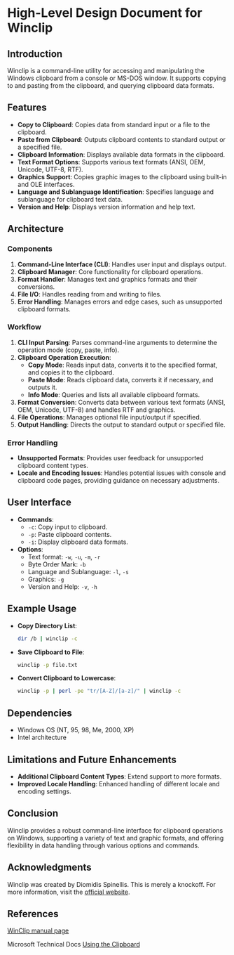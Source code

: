 # High-Level Design Document for Winclip

## Introduction
Winclip is a command-line utility for accessing and manipulating the Windows clipboard from a console or MS-DOS window. It supports copying to and pasting from the clipboard, and querying clipboard data formats.

## Features
- **Copy to Clipboard**: Copies data from standard input or a file to the clipboard.
- **Paste from Clipboard**: Outputs clipboard contents to standard output or a specified file.
- **Clipboard Information**: Displays available data formats in the clipboard.
- **Text Format Options**: Supports various text formats (ANSI, OEM, Unicode, UTF-8, RTF).
- **Graphics Support**: Copies graphic images to the clipboard using built-in and OLE interfaces.
- **Language and Sublanguage Identification**: Specifies language and sublanguage for clipboard text data.
- **Version and Help**: Displays version information and help text.

## Architecture

### Components
1. **Command-Line Interface (CLI)**: Handles user input and displays output.
2. **Clipboard Manager**: Core functionality for clipboard operations.
3. **Format Handler**: Manages text and graphics formats and their conversions.
4. **File I/O**: Handles reading from and writing to files.
5. **Error Handling**: Manages errors and edge cases, such as unsupported clipboard formats.

### Workflow
1. **CLI Input Parsing**: Parses command-line arguments to determine the operation mode (copy, paste, info).
2. **Clipboard Operation Execution**:
   - **Copy Mode**: Reads input data, converts it to the specified format, and copies it to the clipboard.
   - **Paste Mode**: Reads clipboard data, converts it if necessary, and outputs it.
   - **Info Mode**: Queries and lists all available clipboard formats.
3. **Format Conversion**: Converts data between various text formats (ANSI, OEM, Unicode, UTF-8) and handles RTF and graphics.
4. **File Operations**: Manages optional file input/output if specified.
5. **Output Handling**: Directs the output to standard output or specified file.

### Error Handling
- **Unsupported Formats**: Provides user feedback for unsupported clipboard content types.
- **Locale and Encoding Issues**: Handles potential issues with console and clipboard code pages, providing guidance on necessary adjustments.

## User Interface
- **Commands**:
  - `-c`: Copy input to clipboard.
  - `-p`: Paste clipboard contents.
  - `-i`: Display clipboard data formats.
- **Options**:
  - Text format: `-w`, `-u`, `-m`, `-r`
  - Byte Order Mark: `-b`
  - Language and Sublanguage: `-l`, `-s`
  - Graphics: `-g`
  - Version and Help: `-v`, `-h`

## Example Usage
- **Copy Directory List**:
  ```sh
  dir /b | winclip -c
  ```
- **Save Clipboard to File**:
  ```sh
  winclip -p file.txt
  ```
- **Convert Clipboard to Lowercase**:
  ```sh
  winclip -p | perl -pe "tr/[A-Z]/[a-z]/" | winclip -c
  ```

## Dependencies
- Windows OS (NT, 95, 98, Me, 2000, XP)
- Intel architecture

## Limitations and Future Enhancements
- **Additional Clipboard Content Types**: Extend support to more formats.
- **Improved Locale Handling**: Enhanced handling of different locale and encoding settings.

## Conclusion
Winclip provides a robust command-line interface for clipboard operations on Windows, supporting a variety of text and graphic formats, and offering flexibility in data handling through various options and commands.

## Acknowledgments

Winclip was created by Diomidis Spinellis.  This is merely a knockoff.  For more information, visit the [official website](https://www.spinellis.gr/sw/outwit/winclip.html).

## References

[WinClip manual page](https://www.spinellis.gr/sw/outwit/winclip.html)

Microsoft Technical Docs [Using the Clipboard](https://learn.microsoft.com/en-us/windows/win32/dataxchg/using-the-clipboard)

